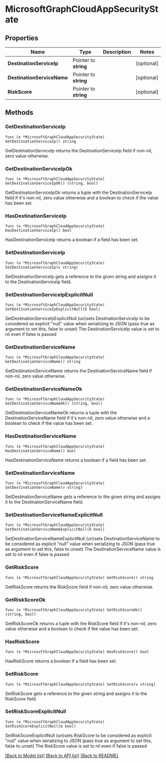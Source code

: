 # MicrosoftGraphCloudAppSecurityState

## Properties

Name | Type | Description | Notes
------------ | ------------- | ------------- | -------------
**DestinationServiceIp** | Pointer to **string** |  | [optional] 
**DestinationServiceName** | Pointer to **string** |  | [optional] 
**RiskScore** | Pointer to **string** |  | [optional] 

## Methods

### GetDestinationServiceIp

`func (o *MicrosoftGraphCloudAppSecurityState) GetDestinationServiceIp() string`

GetDestinationServiceIp returns the DestinationServiceIp field if non-nil, zero value otherwise.

### GetDestinationServiceIpOk

`func (o *MicrosoftGraphCloudAppSecurityState) GetDestinationServiceIpOk() (string, bool)`

GetDestinationServiceIpOk returns a tuple with the DestinationServiceIp field if it's non-nil, zero value otherwise
and a boolean to check if the value has been set.

### HasDestinationServiceIp

`func (o *MicrosoftGraphCloudAppSecurityState) HasDestinationServiceIp() bool`

HasDestinationServiceIp returns a boolean if a field has been set.

### SetDestinationServiceIp

`func (o *MicrosoftGraphCloudAppSecurityState) SetDestinationServiceIp(v string)`

SetDestinationServiceIp gets a reference to the given string and assigns it to the DestinationServiceIp field.

### SetDestinationServiceIpExplicitNull

`func (o *MicrosoftGraphCloudAppSecurityState) SetDestinationServiceIpExplicitNull(b bool)`

SetDestinationServiceIpExplicitNull (un)sets DestinationServiceIp to be considered as explicit "null" value
when serializing to JSON (pass true as argument to set this, false to unset)
The DestinationServiceIp value is set to nil even if false is passed
### GetDestinationServiceName

`func (o *MicrosoftGraphCloudAppSecurityState) GetDestinationServiceName() string`

GetDestinationServiceName returns the DestinationServiceName field if non-nil, zero value otherwise.

### GetDestinationServiceNameOk

`func (o *MicrosoftGraphCloudAppSecurityState) GetDestinationServiceNameOk() (string, bool)`

GetDestinationServiceNameOk returns a tuple with the DestinationServiceName field if it's non-nil, zero value otherwise
and a boolean to check if the value has been set.

### HasDestinationServiceName

`func (o *MicrosoftGraphCloudAppSecurityState) HasDestinationServiceName() bool`

HasDestinationServiceName returns a boolean if a field has been set.

### SetDestinationServiceName

`func (o *MicrosoftGraphCloudAppSecurityState) SetDestinationServiceName(v string)`

SetDestinationServiceName gets a reference to the given string and assigns it to the DestinationServiceName field.

### SetDestinationServiceNameExplicitNull

`func (o *MicrosoftGraphCloudAppSecurityState) SetDestinationServiceNameExplicitNull(b bool)`

SetDestinationServiceNameExplicitNull (un)sets DestinationServiceName to be considered as explicit "null" value
when serializing to JSON (pass true as argument to set this, false to unset)
The DestinationServiceName value is set to nil even if false is passed
### GetRiskScore

`func (o *MicrosoftGraphCloudAppSecurityState) GetRiskScore() string`

GetRiskScore returns the RiskScore field if non-nil, zero value otherwise.

### GetRiskScoreOk

`func (o *MicrosoftGraphCloudAppSecurityState) GetRiskScoreOk() (string, bool)`

GetRiskScoreOk returns a tuple with the RiskScore field if it's non-nil, zero value otherwise
and a boolean to check if the value has been set.

### HasRiskScore

`func (o *MicrosoftGraphCloudAppSecurityState) HasRiskScore() bool`

HasRiskScore returns a boolean if a field has been set.

### SetRiskScore

`func (o *MicrosoftGraphCloudAppSecurityState) SetRiskScore(v string)`

SetRiskScore gets a reference to the given string and assigns it to the RiskScore field.

### SetRiskScoreExplicitNull

`func (o *MicrosoftGraphCloudAppSecurityState) SetRiskScoreExplicitNull(b bool)`

SetRiskScoreExplicitNull (un)sets RiskScore to be considered as explicit "null" value
when serializing to JSON (pass true as argument to set this, false to unset)
The RiskScore value is set to nil even if false is passed

[[Back to Model list]](../README.md#documentation-for-models) [[Back to API list]](../README.md#documentation-for-api-endpoints) [[Back to README]](../README.md)


